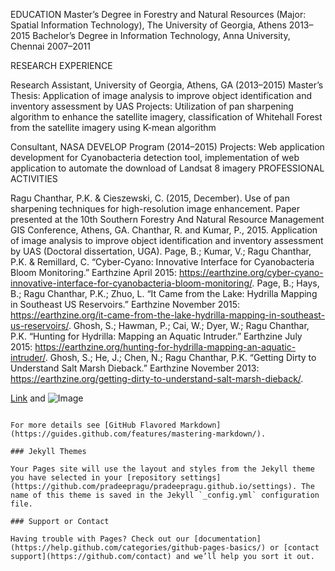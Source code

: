 EDUCATION
Master’s Degree in Forestry and Natural Resources (Major: Spatial Information Technology), The University of Georgia, Athens		2013–2015
Bachelor’s Degree in Information Technology, Anna University, Chennai 			                                                    2007–2011

RESEARCH EXPERIENCE

Research Assistant, University of Georgia, Athens, GA (2013–2015)
Master’s Thesis: Application of image analysis to improve object identification and inventory assessment  by       UAS
Projects: Utilization of pan sharpening algorithm to enhance the satellite imagery, classification of Whitehall Forest from the satellite imagery using K-mean algorithm

Consultant, NASA DEVELOP Program (2014–2015) 
Projects: Web application development for Cyanobacteria detection tool, implementation of web application to automate the download of Landsat 8 imagery
PROFESSIONAL ACTIVITIES

Ragu Chanthar, P.K. & Cieszewski, C. (2015, December). Use of pan sharpening techniques for high-resolution image enhancement. Paper presented at the 10th Southern Forestry And Natural Resource Management GIS Conference, Athens, GA.
Chanthar, R. and Kumar, P., 2015. Application of image analysis to improve object identification and inventory assessment by UAS (Doctoral dissertation, UGA).
Page, B.; Kumar, V.; Ragu Chanthar, P.K. & Remillard, C. “Cyber-Cyano: Innovative Interface for Cyanobacteria Bloom Monitoring.” Earthzine April 2015: https://earthzine.org/cyber-cyano-innovative-interface-for-cyanobacteria-bloom-monitoring/.
Page, B.; Hays, B.; Ragu Chanthar, P.K.; Zhuo, L. “It Came from the Lake: Hydrilla Mapping in Southeast US Reservoirs.” Earthzine November 2015: https://earthzine.org/it-came-from-the-lake-hydrilla-mapping-in-southeast-us-reservoirs/.
Ghosh, S.; Hawman, P.; Cai, W.; Dyer, W.; Ragu Chanthar, P.K. “Hunting for Hydrilla: Mapping an Aquatic Intruder.” Earthzine July 2015: https://earthzine.org/hunting-for-hydrilla-mapping-an-aquatic-intruder/.
Ghosh, S.; He, J.; Chen, N.; Ragu Chanthar, P.K. “Getting Dirty to Understand Salt Marsh Dieback.” Earthzine November 2013: https://earthzine.org/getting-dirty-to-understand-salt-marsh-dieback/.

[Link](url) and ![Image](src)
```

For more details see [GitHub Flavored Markdown](https://guides.github.com/features/mastering-markdown/).

### Jekyll Themes

Your Pages site will use the layout and styles from the Jekyll theme you have selected in your [repository settings](https://github.com/pradeepragu/pradeepragu.github.io/settings). The name of this theme is saved in the Jekyll `_config.yml` configuration file.

### Support or Contact

Having trouble with Pages? Check out our [documentation](https://help.github.com/categories/github-pages-basics/) or [contact support](https://github.com/contact) and we’ll help you sort it out.
